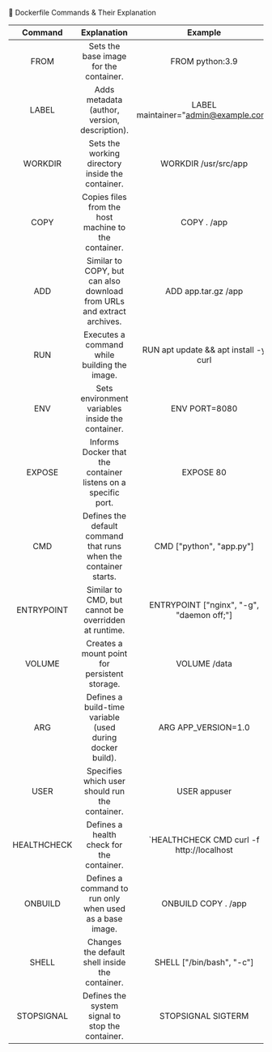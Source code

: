 📌 Dockerfile Commands & Their Explanation

|Command|	Explanation|	Example|
| 	:-----:	 | 	:-----:	 | 	:-----:	 | 
|FROM| Sets the base image for the container.|	FROM python:3.9|
|LABEL|	Adds metadata (author, version, description).	|LABEL maintainer="admin@example.com"|
|WORKDIR|	Sets the working directory inside the container.	|WORKDIR /usr/src/app|
|COPY|	Copies files from the host machine to the container.	|COPY . /app|
|ADD|	Similar to COPY, but can also download from URLs and extract archives.	|ADD app.tar.gz /app|
|RUN|	Executes a command while building the image.	|RUN apt update && apt install -y curl|
|ENV|	Sets environment variables inside the container.	|ENV PORT=8080|
|EXPOSE|	Informs Docker that the container listens on a specific port.	|EXPOSE 80|
|CMD|	Defines the default command that runs when the container starts.	|CMD ["python", "app.py"]|
|ENTRYPOINT|	Similar to CMD, but cannot be overridden at runtime.	|ENTRYPOINT ["nginx", "-g", "daemon off;"]|
|VOLUME|	Creates a mount point for persistent storage.	|VOLUME /data|
|ARG|	Defines a build-time variable (used during docker build).	|ARG APP_VERSION=1.0|
|USER|	Specifies which user should run the container.	|USER appuser|
|HEALTHCHECK|	Defines a health check for the container.	|`HEALTHCHECK CMD curl -f http://localhost|
|ONBUILD|	Defines a command to run only when used as a base image.	|ONBUILD COPY . /app|
|SHELL	|Changes the default shell inside the container.	|SHELL ["/bin/bash", "-c"]|
|STOPSIGNAL|	Defines the system signal to stop the container.	|STOPSIGNAL SIGTERM|